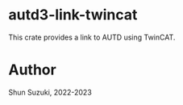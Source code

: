 # autd3-link-twincat

This crate provides a link to AUTD using TwinCAT.

# Author

Shun Suzuki, 2022-2023
